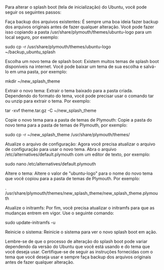 Para alterar o splash boot (tela de inicialização) do Ubuntu, você pode seguir os seguintes passos:

Faça backup dos arquivos existentes: É sempre uma boa ideia fazer backup dos arquivos originais antes de fazer qualquer alteração. Você pode fazer isso copiando a pasta /usr/share/plymouth/themes/ubuntu-logo para um local seguro, por exemplo:


sudo cp -r /usr/share/plymouth/themes/ubuntu-logo ~/backup_ubuntu_splash

Escolha um novo tema de splash boot: Existem muitos temas de splash boot disponíveis na internet. Você pode baixar um tema de sua escolha e salvá-lo em uma pasta, por exemplo:

mkdir ~/new_splash_theme

Extrair o novo tema: Extrair o tema baixado para a pasta criada. Dependendo do formato do tema, você pode precisar usar o comando tar ou unzip para extrair o tema. Por exemplo:


tar -xvf theme.tar.gz -C ~/new_splash_theme

Copie o novo tema para a pasta de temas de Plymouth: Copie a pasta do novo tema para a pasta de temas de Plymouth, por exemplo:


sudo cp -r ~/new_splash_theme /usr/share/plymouth/themes/

Atualize o arquivo de configuração: Agora você precisa atualizar o arquivo de configuração para usar o novo tema. Abra o arquivo /etc/alternatives/default.plymouth com um editor de texto, por exemplo:


sudo nano /etc/alternatives/default.plymouth

Altere o tema: Altere o valor de "ubuntu-logo" para o nome do novo tema que você copiou para a pasta de temas de Plymouth. Por exemplo:


. /usr/share/plymouth/themes/new_splash_theme/new_splash_theme.plymouth

Atualize o initramfs: Por fim, você precisa atualizar o initramfs para que as mudanças entrem em vigor. Use o seguinte comando:


sudo update-initramfs -u

Reinicie o sistema: Reinicie o sistema para ver o novo splash boot em ação.

Lembre-se de que o processo de alteração do splash boot pode variar dependendo da versão do Ubuntu que você está usando e do tema que você deseja usar. Certifique-se de seguir as instruções fornecidas com o tema que você deseja usar e sempre faça backup dos arquivos originais antes de fazer qualquer alteração.